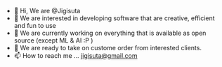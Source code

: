 - 👋 Hi, We are @Jigisuta
- 👀 We are interested in developing software that are creative, efficient and fun to use
- 🌱 We are currently working on everything that is available as open source (except ML & AI :P )
- 💞️ We are ready to take on custome order from interested clients. 
- 📫 How to reach me ... jigisuta@gmail.com

<!---
Jigisuta/Jigisuta is a ✨ special ✨ repository because its `README.md` (this file) appears on your GitHub profile.
You can click the Preview link to take a look at your changes.
--->
